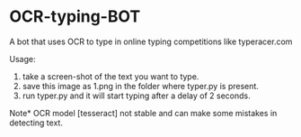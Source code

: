 # OCR-typing-BOT

A bot that uses OCR to type in online typing competitions like typeracer.com

Usage: 
1. take a screen-shot of the text you want to type.
2. save this image  as 1.png in the folder where typer.py is present.
3. run typer.py and it will start typing after a delay of 2 seconds.

Note* OCR model [tesseract] not stable and can make some mistakes in detecting text.
